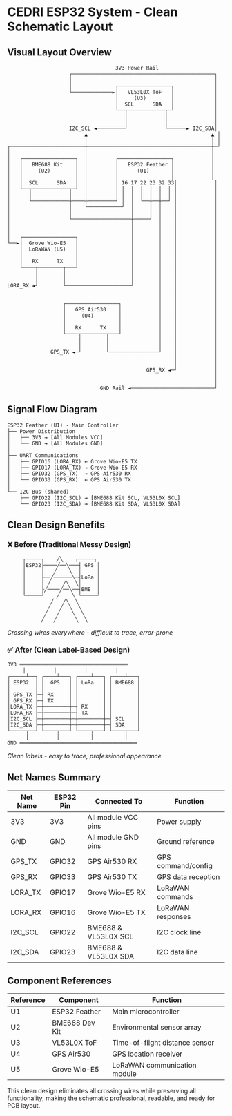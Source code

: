 # CEDRI ESP32 System - Clean Schematic Layout

## Visual Layout Overview

```
                                   3V3 Power Rail
                    ┌──────────────────────────────────────────────┐
                    │                                              │
                    │              ┌─────────────────┐             │
                    └─────────────►│   VL53L0X ToF   │             │
                                   │     (U3)        │             │
                                   │  SCL      SDA   │             │
                                   └──┬────────────┬─┘             │
                                      │            │               │
                                      │            │               │
                    I2C_SCL ◄─────────┘            └──────► I2C_SDA│
                         ▲                                        ▲ │
                         │                                        │ │
┌────────────────────────┼────────────────────────────────────────┼─┘
│                        │                                        │
│   ┌─────────────────┐  │         ┌─────────────────┐            │
│   │   BME688 Kit    │  │         │   ESP32 Feather │            │
│   │     (U2)        │  │         │      (U1)       │            │
│   │                 │  │         │                 │            │
│   │  SCL      SDA   │  │         │ 16 17 22 23 32 33│            │
│   └──┬────────────┬─┘  │         │ │  │  │  │  │  │ │            │
│      │            │    │         │ │  │  │  │  │  │ │            │
│      └────────────┼────┼─────────┘ │  │  └──┼──┼──┘ │            │
│                   │    └───────────┘  │     │  │    │            │
│                   │                   │     │  │    │            │
│                   └───────────────────┼─────┘  │    │            │
│                                       │        │    │            │
│                                       │        │    │            │
│   ┌─────────────────┐                 │        │    │            │
└──►│  Grove Wio-E5   │                 │        │    │            │
    │  LoRaWAN (U5)   │                 │        │    │            │
    │                 │                 │        │    │            │
    │   RX      TX    │                 │        │    │            │
    └────┬────────┬───┘                 │        │    │            │
         │        │                     │        │    │            │
         │        │                     │        │    │            │
LORA_RX ◄┘        └─────────────────────┘        │    │            │
                                                 │    │            │
                                                 │    │            │
                  ┌─────────────────┐            │    │            │
                  │   GPS Air530    │            │    │            │
                  │     (U4)        │            │    │            │
                  │                 │            │    │            │
                  │   RX      TX    │            │    │            │
                  └────┬────────┬───┘            │    │            │
                       │        │                │    │            │
                       │        │                │    │            │
              GPS_TX ◄─┘        └────────────────┘    │            │
                                                      │            │
                                                      │            │
                                             GPS_RX ◄─┘            │
                                                                   │ 
                                                                   │
                              GND Rail ◄───────────────────────────┘
```

## Signal Flow Diagram

```
ESP32 Feather (U1) - Main Controller
├── Power Distribution
│   ├── 3V3 → [All Modules VCC]
│   └── GND → [All Modules GND]
│
├── UART Communications
│   ├── GPIO16 (LORA_RX) ← Grove Wio-E5 TX
│   ├── GPIO17 (LORA_TX) → Grove Wio-E5 RX
│   ├── GPIO32 (GPS_TX)  → GPS Air530 RX
│   └── GPIO33 (GPS_RX)  ← GPS Air530 TX
│
└── I2C Bus (shared)
    ├── GPIO22 (I2C_SCL) → [BME688 Kit SCL, VL53L0X SCL]
    └── GPIO23 (I2C_SDA) → [BME688 Kit SDA, VL53L0X SDA]
```

## Clean Design Benefits

### ❌ Before (Traditional Messy Design)
```
     ┌─────┐    ╱╲    ┌─────┐
     │ESP32├────╱──╲───┤ GPS │
     │     │   ╱    ╲  │     │
     │     ├──╱──────╲─┤LoRa │
     │     │ ╱    ╱╲  ╲│     │
     │     ├╱────╱──╲──┤BME  │
     └─────┘    ╱    ╲ └─────┘
              ╱   ╱╲  ╲
             ╱   ╱  ╲  ╲
            ╱   ╱    ╲  ╲
           ╱   ╱      ╲  ╲
```
*Crossing wires everywhere - difficult to trace, error-prone*

### ✅ After (Clean Label-Based Design)
```
3V3 ═══════════════════════════════════
     │         │         │         │
┌─────┴──┐ ┌────┴───┐ ┌────┴───┐ ┌────┴───┐
│ ESP32  │ │  GPS   │ │ LoRa   │ │ BME688 │
│        │ │        │ │        │ │        │
│ GPS_TX ├─┤ RX     │ │        │ │        │
│ GPS_RX ├─┤ TX     │ │        │ │        │
│LORA_TX ├─┼────────┼─┤ RX     │ │        │
│LORA_RX ├─┼────────┼─┤ TX     │ │        │
│I2C_SCL ├─┼────────┼─┼────────┼─┤ SCL    │
│I2C_SDA ├─┼────────┼─┼────────┼─┤ SDA    │
└─────┬──┘ └────┬───┘ └────┬───┘ └────┬───┘
      │         │          │          │
GND ══════════════════════════════════════
```
*Clean labels - easy to trace, professional appearance*

## Net Names Summary

| Net Name  | ESP32 Pin | Connected To          | Function              |
|-----------|-----------|----------------------|----------------------|
| 3V3       | 3V3       | All module VCC pins  | Power supply         |
| GND       | GND       | All module GND pins  | Ground reference     |
| GPS_TX    | GPIO32    | GPS Air530 RX       | GPS command/config   |
| GPS_RX    | GPIO33    | GPS Air530 TX       | GPS data reception   |
| LORA_TX   | GPIO17    | Grove Wio-E5 RX      | LoRaWAN commands     |
| LORA_RX   | GPIO16    | Grove Wio-E5 TX      | LoRaWAN responses    |
| I2C_SCL   | GPIO22    | BME688 & VL53L0X SCL | I2C clock line       |
| I2C_SDA   | GPIO23    | BME688 & VL53L0X SDA | I2C data line        |

## Component References

| Reference | Component       | Function                          |
|-----------|-----------------|-----------------------------------|
| U1        | ESP32 Feather   | Main microcontroller             |
| U2        | BME688 Dev Kit  | Environmental sensor array       |
| U3        | VL53L0X ToF     | Time-of-flight distance sensor   |
| U4        | GPS Air530      | GPS location receiver            |
| U5        | Grove Wio-E5    | LoRaWAN communication module     |

This clean design eliminates all crossing wires while preserving all functionality, making the schematic professional, readable, and ready for PCB layout.